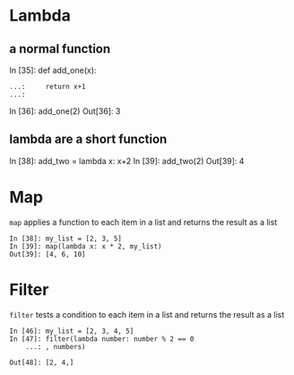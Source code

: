 # Lambda

## a normal function

In [35]: def add_one(x):

```
...:     return x+1
...:
```

In [36]: add_one(2)
Out[36]: 3

## lambda are a short function

In [38]: add_two = lambda x: x+2
In [39]: add_two(2)
Out[39]: 4

# Map

`map` applies a function to each item in a list and returns the result as a list

```
In [38]: my_list = [2, 3, 5]
In [39]: map(lambda x: x * 2, my_list)
Out[39]: [4, 6, 10]
```

# Filter

`filter` tests a condition to each item in a list and returns the result as a list

```
In [46]: my_list = [2, 3, 4, 5]
In [47]: filter(lambda number: number % 2 == 0
    ...: , numbers)

Out[48]: [2, 4,]
```

